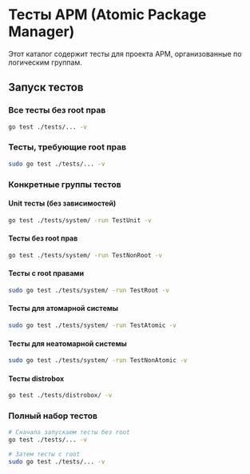 # Тесты APM (Atomic Package Manager)

Этот каталог содержит тесты для проекта APM, организованные по логическим группам.

## Запуск тестов

### Все тесты без root прав
```bash
go test ./tests/... -v
```

### Тесты, требующие root прав
```bash
sudo go test ./tests/... -v
```

### Конкретные группы тестов

#### Unit тесты (без зависимостей)
```bash
go test ./tests/system/ -run TestUnit -v
```

#### Тесты без root прав
```bash
go test ./tests/system/ -run TestNonRoot -v
```

#### Тесты с root правами
```bash
sudo go test ./tests/system/ -run TestRoot -v
```

#### Тесты для атомарной системы
```bash
sudo go test ./tests/system/ -run TestAtomic -v
```

#### Тесты для неатомарной системы
```bash
sudo go test ./tests/system/ -run TestNonAtomic -v
```

#### Тесты distrobox
```bash
go test ./tests/distrobox/ -v
```

### Полный набор тестов
```bash
# Сначала запускаем тесты без root
go test ./tests/... -v

# Затем тесты с root
sudo go test ./tests/... -v
```
